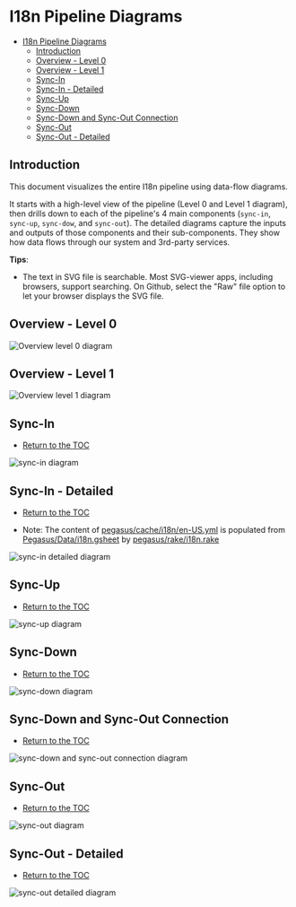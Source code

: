 # I18n Pipeline Diagrams

+ [I18n Pipeline Diagrams](#i18n-pipeline-diagrams)
  + [Introduction](#introduction)
  + [Overview - Level 0](#overview---level-0)
  + [Overview - Level 1](#overview---level-1)
  + [Sync-In](#sync-in)
  + [Sync-In - Detailed](#sync-in---detailed)
  + [Sync-Up](#sync-up)
  + [Sync-Down](#sync-down)
  + [Sync-Down and Sync-Out Connection](#sync-down-and-sync-out-connection)
  + [Sync-Out](#sync-out)
  + [Sync-Out - Detailed](#sync-out---detailed)


## Introduction
This document visualizes the entire I18n pipeline using data-flow diagrams.

It starts with a high-level view of the pipeline (Level 0 and Level 1 diagram), then drills down to each of the pipeline's 4 main components (`sync-in`, `sync-up`, `sync-dow`, and `sync-out`). The detailed diagrams capture the inputs and outputs of those components and their sub-components. They show how data flows through our system and 3rd-party services.


**Tips**:

- The text in SVG file is searchable. Most SVG-viewer apps, including browsers, support searching. On Github, select the "Raw" file option to let your browser displays the SVG file.


## Overview - Level 0

![Overview level 0 diagram](./diagrams/overview_level_0.svg)

## Overview - Level 1

![Overview level 1 diagram](./diagrams/overview_level_1.svg)

## Sync-In

+ [Return to the TOC](#i18n-pipeline-diagrams)

![sync-in diagram](./diagrams/sync_in.svg)

## Sync-In - Detailed

+ [Return to the TOC](#i18n-pipeline-diagrams)

- Note: The content of [pegasus/cache/i18n/en-US.yml](https://github.com/code-dot-org/code-dot-org/blob/staging/pegasus/cache/i18n/en-US.yml) is populated from [Pegasus/Data/i18n.gsheet](https://docs.google.com/spreadsheets/d/1Tq7VqZALgRA0wYk0HDfEOTyRI0TM2Dir2rloXIPGCgU/edit ) by [pegasus/rake/i18n.rake](https://github.com/code-dot-org/code-dot-org/blob/staging/pegasus/rake/i18n.rake)

![sync-in detailed diagram](./diagrams/sync_in_detailed.svg)

## Sync-Up

+ [Return to the TOC](#i18n-pipeline-diagrams)

![sync-up diagram](./diagrams/sync_up.svg)

## Sync-Down

+ [Return to the TOC](#i18n-pipeline-diagrams)

![sync-down diagram](./diagrams/sync_down.svg)

## Sync-Down and Sync-Out Connection

+ [Return to the TOC](#i18n-pipeline-diagrams)

![sync-down and sync-out connection diagram](./diagrams/sync_down_out_connection.svg)

## Sync-Out

+ [Return to the TOC](#i18n-pipeline-diagrams)

![sync-out diagram](./diagrams/sync_out.svg)

## Sync-Out - Detailed

+ [Return to the TOC](#i18n-pipeline-diagrams)

![sync-out detailed diagram](./diagrams/sync_out_detailed.svg)
